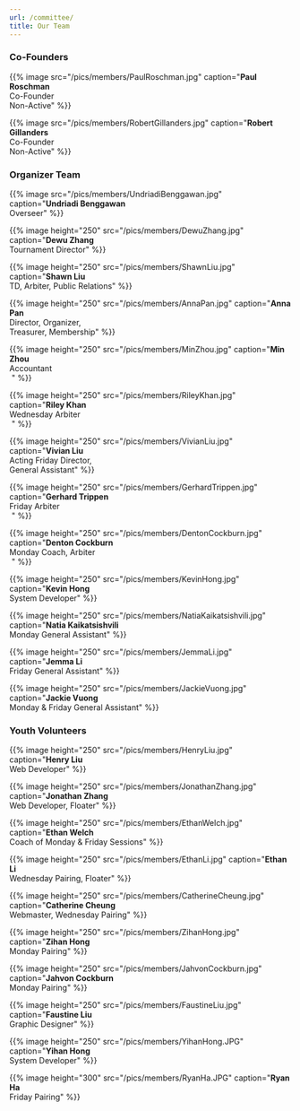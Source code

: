 ```yaml
---
url: /committee/
title: Our Team
---
```

### Co-Founders

{{% image src="/pics/members/PaulRoschman.jpg" caption="**Paul Roschman** <br>Co-Founder<br>Non-Active" %}}

{{% image src="/pics/members/RobertGillanders.jpg" caption="**Robert Gillanders** <br>Co-Founder<br>Non-Active" %}}

### Organizer Team

{{% image src="/pics/members/UndriadiBenggawan.jpg" caption="**Undriadi Benggawan** <br>Overseer" %}}

{{% image height="250" src="/pics/members/DewuZhang.jpg" caption="**Dewu Zhang** <br>Tournament Director" %}}

{{% image height="250" src="/pics/members/ShawnLiu.jpg" caption="**Shawn Liu** <br>TD, Arbiter, Public Relations" %}}

{{% image height="250" src="/pics/members/AnnaPan.jpg" caption="**Anna Pan** <br>Director, Organizer, <br>Treasurer, Membership" %}}

{{% image height="250" src="/pics/members/MinZhou.jpg" caption="**Min Zhou** <br>Accountant <br>‎ " %}}

<!-- {{% image height="250" src="/pics/members/ArsenioGacad.jpg" caption="**Arsenio Gacad** <br>Acting Friday Director" %}} -->

<!-- {{% image height="250" src="/pics/members/RashidMughal.jpg" caption="**Rashid Mughal** <br>Editor" %}} -->

<!-- {{% image height="250" src="/pics/members/AnnaFan.jpg" caption="**Anna Fan** <br>Membership, Library" %}}

{{% image height="250" src="/pics/members/GraceChen.jpg" caption="**Grace Chen** <br>General Assistant, Monday Membership" %}} -->

<!-- {{% image height="250" src="/pics/members/BalaSreekumar.jpg" caption="**Bala Sreekumar** <br>Tournament Director" %}} -->

{{% image height="250" src="/pics/members/RileyKhan.jpg" caption="**Riley Khan** <br>Wednesday Arbiter <br>‎ " %}}

{{% image height="250" src="/pics/members/VivianLiu.jpg" caption="**Vivian Liu** <br>Acting Friday Director, <br>General Assistant" %}}

{{% image height="250" src="/pics/members/GerhardTrippen.jpg" caption="**Gerhard Trippen** <br>Friday Arbiter <br>‎ " %}}

{{% image height="250" src="/pics/members/DentonCockburn.jpg" caption="**Denton Cockburn** <br>Monday Coach, Arbiter <br>‎ " %}}

{{% image height="250" src="/pics/members/KevinHong.jpg" caption="**Kevin Hong** <br>System Developer" %}}

{{% image height="250" src="/pics/members/NatiaKaikatsishvili.jpg" caption="**Natia Kaikatsishvili** <br>Monday General Assistant" %}}

{{% image height="250" src="/pics/members/JemmaLi.jpg" caption="**Jemma Li** <br>Friday General Assistant" %}}

{{% image height="250" src="/pics/members/JackieVuong.jpg" caption="**Jackie Vuong** <br>Monday & Friday General Assistant" %}}


### Youth Volunteers

{{% image height="250" src="/pics/members/HenryLiu.jpg" caption="**Henry Liu** <br>Web Developer" %}}

{{% image height="250" src="/pics/members/JonathanZhang.jpg" caption="**Jonathan Zhang** <br>Web Developer, Floater" %}}

{{% image height="250" src="/pics/members/EthanWelch.jpg" caption="**Ethan Welch** <br>Coach of Monday & Friday Sessions" %}}

{{% image height="250" src="/pics/members/EthanLi.jpg" caption="**Ethan Li** <br>Wednesday Pairing, Floater" %}}

<!--  {{% image height="250" src="/pics/members/JodyLiao.jpg" caption="**Jody Liao** <br>Monday Pairing" %}}  -->

{{% image height="250" src="/pics/members/CatherineCheung.jpg" caption="**Catherine Cheung** <br>Webmaster, Wednesday Pairing" %}}

<!-- {{% image height="250" src="/pics/members/BlakeWang.jpg" caption="**Blake Wang** <br>Monday Pairing" %}} -->

{{% image height="250" src="/pics/members/ZihanHong.jpg" caption="**Zihan Hong** <br>Monday Pairing" %}}

{{% image height="250" src="/pics/members/JahvonCockburn.jpg" caption="**Jahvon Cockburn** <br>Monday Pairing" %}}

{{% image height="250" src="/pics/members/FaustineLiu.jpg" caption="**Faustine Liu** <br>Graphic Designer" %}}

{{% image height="250" src="/pics/members/YihanHong.JPG" caption="**Yihan Hong** <br>System Developer" %}}

{{% image height="300" src="/pics/members/RyanHa.JPG" caption="**Ryan Ha** <br>Friday Pairing" %}}


